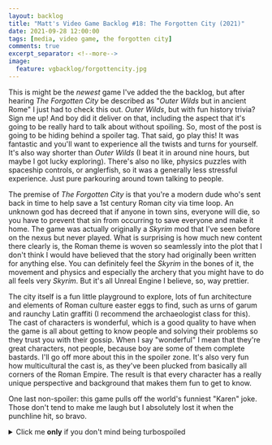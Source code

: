 ```yaml
---
layout: backlog
title: "Matt's Video Game Backlog #18: The Forgotten City (2021)"
date: 2021-09-28 12:00:00
tags: [media, video game, the forgotten city]
comments: true
excerpt_separator: <!--more-->
image:
  feature: vgbacklog/forgottencity.jpg
---
```


This is might be the _newest_ game I've added the the backlog, but after hearing _The Forgotten City_ be described as "_Outer Wilds_ but in ancient Rome" I just had to check this out. _Outer Wilds_, but with fun history trivia? Sign me up! And boy did it deliver on that, including the aspect that it's going to be really hard to talk about without spoiling. So, most of the post is going to be hiding behind a spoiler tag. That said, go play this! It was fantastic and you'll want to experience all the twists and turns for yourself. It's also way shorter than _Outer Wilds_ (I beat it in around nine hours, but maybe I got lucky exploring). There's also no like, physics puzzles with spaceship controls, or anglerfish, so it was a generally less stressful experience. Just pure parkouring around town talking to people.

The premise of _The Forgotten City_ is that you're a modern dude who's sent back in time to help save a 1st century Roman city via time loop. An unknown god has decreed that if anyone in town sins, everyone will die, so you have to prevent that sin from occurring to save everyone and make it home. The game was actually originally a _Skyrim_ mod that I've seen before on the nexus but never played. What is surprising is how much new content there clearly is, the Roman theme is woven so seamlessly into the plot that I don't think I would have believed that the story had originally been written for anything else. You can definitely feel the _Skyrim_ in the bones of it, the movement and physics and especially the archery that you might have to do all feels very _Skyrim_. But it's all Unreal Engine I believe, so, way prettier.

The city itself is a fun little playground to explore, lots of fun architecture and elements of Roman culture easter eggs to find, such as urns of garum and raunchy Latin graffiti (I recommend the archaeologist class for this). The cast of characters is wonderful, which is a good quality to have when the game is all about getting to know people and solving their problems so they trust you with their gossip. When I say "wonderful" I mean that they're great characters, not people, because boy are some of them complete bastards. I'll go off more about this in the spoiler zone. It's also very fun how multicultural the cast is, as they've been plucked from basically all corners of the Roman Empire. The result is that every character has a really unique perspective and background that makes them fun to get to know.

One last non-spoiler: this game pulls off the world's funniest "Karen" joke. Those don't tend to make me laugh but I absolutely lost it when the punchline hit, so bravo.

<!--more-->

<details>
<summary>Click me <strong>only</strong> if you don't mind being turbospoiled</summary>
<p>
Fuck Sentius. What an utter bastard. Truly an amazing villain, I was completely gobsmacked by his last-minute heel turn. I don't know if this was intended, but his smug gloating about how foolproof his plan was really solidified my resolve to do anything necessary to get Pluto to end The Golden Rule, just to spite Sentius if nothing else. I then went to Pluto and threatened to kill Proserpina a bunch and got the "Psycho" achievement, but like, honestly? What's more psycho, <i>threatening</i> to kill a single person in order to potentially save twenty-some, or coating people in gold and forcing them to live immobile for eternity for the crime of *checks notes* picking up an object they don't strictly own. Like, Sentius can beat and imprison his own daughter, and that's <i>not</i> a "sin" because she was committing the "sin" of <i>completely rationally and harmlessly</i> wanting to escape the city, but then if you free Duli he just like, picks up an object off a market stall without buying it first, and that's theft and everyone's eternally punished. Get out of here. Pluto was such an asshole that it brought me joy to be able to get under his skin, whatever the cost to my karma. I realize this section reads as really angry probably but I legitimately enjoyed the visceral anger I felt at some of these characters, and it made it really satisfying in the "good" ending where all of the evil characters have gotten what's coming to them and all the nice people are living their best lives. Maybe a bit cheesy but it was a very rewarding way to end a talking-to-people game.
</p>

<p>
The exploration of the rise and fall of civilizations via architecture was VERY cool. The segment where you find the Greek ruins, which lead to the Egyptian ruins, which lead to the <i>Sumerian</i> ruins, completely blew me away. I was double blown away by the reveal of Pluto's audience chamber, the transition in the Great Temple from Roman to Greek to Egyptian to Sumerian to <i>spaceship</i> was insane and completely unexpected. The fact that you can see the Earth out the throne room's back window? Yes please.
</p>

<p>
That said, my one gripe with <i>The Forgotten City</i> is that its lore rests on weird assumptions about how ancient paganism worked. One of the central themes here is the cycle of conquest in which the Romans do to the Greeks what the Greeks to to the Egyptians etc. etc. The Greek and Egyptian characters you meet are mad at the theft of their religious heritage, and this drives part of the plot, but my understanding of ancient paganism is that people understood that foreigners had alternate names for the same gods? Like, these cultures didn't all have very similar pantheons because they <i>stole</i> them, it's because they are all geographically adjacent and religious ideas spread around organically. Pagans would actively identify their own gods with other peoples' gods as a way of understanding each others' cultures. They were also very accommodating of dieties from elsewhere, that's like paganism's central feature, no one was going to be mad if you decide you want to worship a new god, you pick one you like, and go to their temple, and not everyones doing the same thing but that's fine! It's paganism! So Georgius and especially Khabash's anger felt really misplaced to me. Trying to reason Khabash out of his anxiety that his religion was just a "copy" of Sumerian religion was aggravating because I felt like he should already accept that other people worship the same gods but differently, since that's how his world works.

EDIT: <a href="https://en.wikipedia.org/wiki/Interpretatio_graeca#Greco-Roman_equivalents">see here for what I mean</a>, ancient paganism was way more inclusive of other, foreign religious ideas than modern monotheistic religions tend to be.

</p>

<p>
Additionally, the whole Ancient Aliens reveal, while cool, gets weirder the more I think about it. The lore seems to be resting on this idea that Sumerian culture was completely eclipsed by Egyptian, then by Greek, then by Roman, then by... whatever culture you the player come from, in a linear progression. This just isn't the case, clearly Greeks and Romans and even Sumerians (though I'm not sure they'd call themselves that) still existed in Roman times and their culture was not deleted by Roman hegemony. I feel like this is based on a Percy Jackson level of understanding of the ancient world complete with its concept of gods following Western Civilization around, as if that's a quantifiable thing. As if there's a straight-line trajectory of progress for civilization based on the passing-down of knowledge from these alien olympians. All together I think its a bit stupid, but it didn't effect my enjoyment of the actual game here at all.
</p>

<p>
I thought the progression systems were really well handled. I was worried initially that it'd be like <i>Outer Wilds</i> in that you restart the loop when you die, and that that would make you lose your inventory. Items here stand in for <i>Outer Wilds'</i> ship log as a progression tracker. I actually appreciated that death just meant reloading a save, because it removed the pressure of figuring out how to die most conveniently. Also unlike <i>Outer Wilds</i>, the days are waaaaay longer, so you can get a ton done before someone inevitably commits a sin. It was clever how you can tell Galerius to go do completed quests for you every loop, because it both saves you from having to repeat a ton of content, and also ties into the plot - helping everyone is how Galerius wins votes in the magistrate election. Everyone else does also get dialogue options to speed up conversations as you figure things out. In general, the <i>The Forgotten City</i> does a great job of not punishing your story progression when you have to start a new loop, which is nice. This convenience does make it <i>easier</i>, to the extent that it reflects poorly on Al Worth's (the guy stuck in the loop before you) problem solving skills, that he nearly died of old age before figuring it all out.
</p>

</details>
